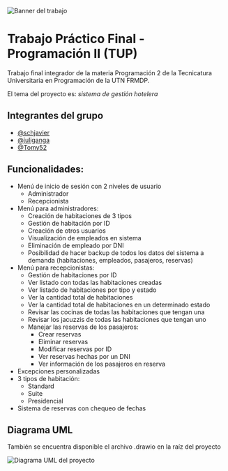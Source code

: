 

 ![Banner del trabajo](https://raw.githubusercontent.com/schjavier/TP-ProgramacionII/b565cbd4cdd20dcb7db48ff3e53e92de7a336480/banner_tp.png)

# Trabajo Práctico Final - Programación II (TUP)
Trabajo final integrador de la materia Programación 2 de la Tecnicatura Universitaria en Programación de la UTN FRMDP.

El tema del proyecto es: _sistema de gestión hotelera_

## Integrantes del grupo

- [@schjavier](https://github.com/schjavier)
- [@juliganga](https://github.com/juliganga)
- [@Tomy52](https://github.com/Tomy52)


## Funcionalidades:

- Menú de inicio de sesión con 2 niveles de usuario
    - Administrador
    - Recepcionista
- Menú para administradores: 
    - Creación de habitaciones de 3 tipos
    - Gestión de habitación por ID
    - Creación de otros usuarios
    - Visualización de empleados en sistema
    - Eliminación de empleado por DNI
    - Posibilidad de hacer backup de todos los datos del sistema a demanda (habitaciones, empleados, pasajeros, reservas)
- Menú para recepcionistas:
    - Gestión de habitaciones por ID
    - Ver listado con todas las habitaciones creadas
    - Ver listado de habitaciones por tipo y estado
    - Ver la cantidad total de habitaciones
    - Ver la cantidad total de habitaciones en un determinado estado
    - Revisar las cocinas de todas las habitaciones que tengan una
    - Revisar los jacuzzis de todas las habitaciones que tengan uno
    - Manejar las reservas de los pasajeros:
        - Crear reservas
        - Eliminar reservas
        - Modificar reservas por ID
        - Ver reservas hechas por un DNI
        - Ver información de los pasajeros en reserva
- Excepciones personalizadas
- 3 tipos de habitación:
    - Standard
    - Suite
    - Presidencial
- Sistema de reservas con chequeo de fechas
## Diagrama UML

También se encuentra disponible el archivo .drawio en la raíz del proyecto

 ![Diagrama UML del proyecto](https://raw.githubusercontent.com/schjavier/TP-ProgramacionII/refs/heads/main/uml_tp.png)
